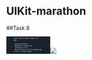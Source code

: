 # UIKit-marathon

##Task 8


<img src="pictures/task1.png" width="23%"></img><img src="pictures/task1G.gif" width="23%"></img>
